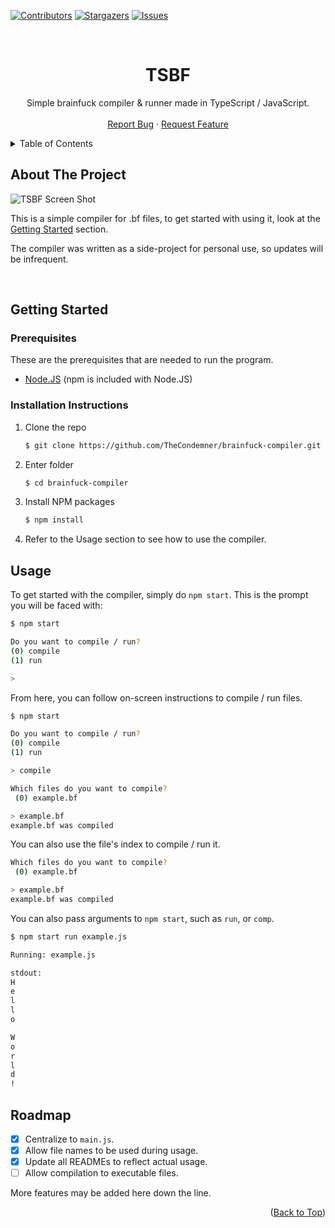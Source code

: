 <div id="top"></div>

[![Contributors][contributors-shield]][contributors-url]
[![Stargazers][stars-shield]][stars-url]
[![Issues][issues-shield]][issues-url]

<!-- PROJECT LOGO -->
<br />
<div align="center">
<h1 align="center">TSBF</h1>
  <p align="center">
    Simple brainfuck compiler & runner made in TypeScript / JavaScript.
    <br />
    <br />
    <a href="https://github.com/TheCondemner/brainfuck-compiler/issues">Report Bug</a>
    ·
    <a href="https://github.com/TheCondemner/brainfuck-compiler/issues">Request Feature</a>
  </p>
</div>

<!-- TABLE OF CONTENTS -->
<details>
  <summary>Table of Contents</summary>
  <ol>
    <li>
      <a href="#about-the-project">About The Project</a>
    </li>
    <li>
      <a href="#getting-started">Getting Started</a>
      <ul>
        <li><a href="#prerequisites">Prerequisites</a></li>
        <li><a href="#installation">Installation</a></li>
      </ul>
    </li>
    <li><a href="#usage">Usage</a></li>
    <li><a href="#roadmap">Roadmap</a></li>
  </ol>
</details>



<!-- ABOUT THE PROJECT -->
<div id="about-the-project"></div>

## About The Project <br />

![TSBF Screen Shot][product-screenshot]

This is a simple compiler for .bf files, to get started with using it, look at the <a href="#getting_started">Getting Started</a> section.

The compiler was written as a side-project for personal use, so updates will be infrequent.

<!-- GETTING STARTED --> <br />
<div id="getting-started"></div>

## Getting Started <br />

### Prerequisites

These are the prerequisites that are needed to run the program.
* [Node.JS](https://nodejs.org/en/) (npm is included with Node.JS)

### Installation Instructions
<div id="installation"></div>

1. Clone the repo
   ```sh
   $ git clone https://github.com/TheCondemner/brainfuck-compiler.git
   ```
2. Enter folder
   ```sh
   $ cd brainfuck-compiler
   ```
3. Install NPM packages
   ```sh
   $ npm install
   ```
4. Refer to the Usage section to see how to use the compiler.   


<!-- USAGE EXAMPLES -->
<div id="usage"></div>

## Usage <br />

To get started with the compiler, simply do `npm start`. This is the prompt you will be faced with:
```sh
$ npm start

Do you want to compile / run?
(0) compile
(1) run

>
```
From here, you can follow on-screen instructions to compile / run files.
```sh
$ npm start

Do you want to compile / run?
(0) compile
(1) run

> compile

Which files do you want to compile?
 (0) example.bf

> example.bf
example.bf was compiled
```
You can also use the file's index to compile / run it.
```sh
Which files do you want to compile?
 (0) example.bf

> example.bf
example.bf was compiled
```
You can also pass arguments to `npm start`, such as `run`, or `comp`.
```sh
$ npm start run example.js

Running: example.js

stdout:
H
e
l
l
o

W
o
r
l
d
!
```


<!-- ROADMAP -->
<div id="roadmap"></div>

## Roadmap <br />

- [X] Centralize to `main.js`.
- [X] Allow file names to be used during usage.
- [X] Update all READMEs to reflect actual usage.
- [ ] Allow compilation to executable files.

More features may be added here down the line.

<p align="right">(<a href="#top">Back to Top</a>)</p>

<!-- MARKDOWN LINKS & IMAGES -->
<!-- https://www.markdownguide.org/basic-syntax/#reference-style-links -->
[contributors-shield]: https://img.shields.io/github/contributors/TheCondemner/brainfuck-compiler.svg?style=for-the-badge
[contributors-url]: https://github.com/TheCondemner/brainfuck-compiler/graphs/contributors
[stars-shield]: https://img.shields.io/github/stars/TheCondemner/brainfuck-compiler.svg?style=for-the-badge
[stars-url]: https://github.com/TheCondemner/brainfuck-compiler/stargazers
[issues-shield]: https://img.shields.io/github/issues/TheCondemner/brainfuck-compiler.svg?style=for-the-badge
[issues-url]: https://github.com/TheCondemner/brainfuck-compiler/issues
[product-screenshot]: screenshot.png
